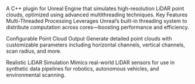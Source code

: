 A C++ plugin for Unreal Engine that simulates high-resolution LiDAR point clouds, optimized using advanced multithreading techniques.
Key Features
Multi-Threaded Processing
Leverages Unreal’s built-in threading system to distribute computation across cores—boosting performance and efficiency.

Configurable Point Cloud Output
Generate detailed point clouds with customizable parameters including horizontal channels, vertical channels, scan radius, and more.

Realistic LiDAR Simulation
Mimics real-world LiDAR sensors for use in synthetic data pipelines for robotics, autonomous vehicles, and environmental scanning.
